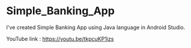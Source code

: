 
# Simple_Banking_App
I've created Simple Banking App using Java language in Android Studio.

YouTube link : https://youtu.be/tkpcuKP1izs


